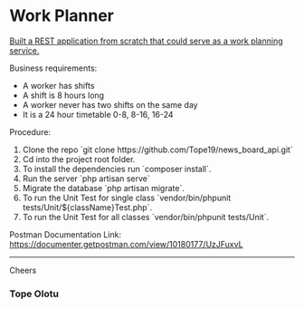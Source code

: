 # Work Planner
<u>Built a REST application from scratch that could serve as a work planning service.</u>

<p>Business requirements:
<ul>
<li>A worker has shifts</li>
<li>A shift is 8 hours long</li>
<li>A worker never has two shifts on the same day</li>
<li>It is a 24 hour timetable 0-8, 8-16, 16-24</li>
</ul>
</p>


<p>Procedure:
<ol>
<li>Clone the repo `git clone https://github.com/Tope19/news_board_api.git`</li>
<li>Cd into the project root folder. </li>
<li>To install the dependencies run `composer install`. </li>
<li>Run the server `php artisan serve`</li>
<li>Migrate the database `php artisan migrate`. </li>
<li>To run the Unit Test for single class `vendor/bin/phpunit tests/Unit/${className}Test.php`. </li>
<li>To run the Unit Test for all classes `vendor/bin/phpunit tests/Unit`. </li>
</ol>
</p>


Postman Documentation Link: https://documenter.getpostman.com/view/10180177/UzJFuxvL

***
Cheers
### Tope Olotu
